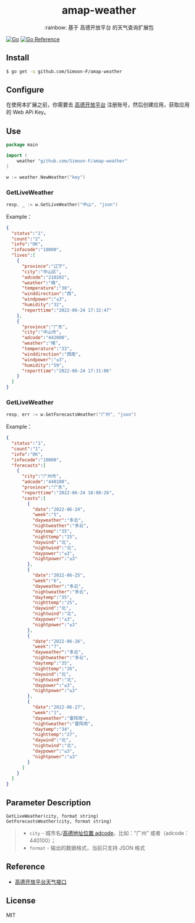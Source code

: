 
<h1 align="center">amap-weather</h1>

<p align="center">:rainbow: 基于 高德开放平台 的天气查询扩展包</p>

[![Go](https://github.com/Simoon-F/amap-weather/actions/workflows/tests.yml/badge.svg)](https://github.com/Simoon-F/amap-weather/actions/workflows/tests.yml)
[![Go Reference](https://pkg.go.dev/badge/github.com/Simoon-F/amap-weather.svg)](https://pkg.go.dev/github.com/Simoon-F/amap-weather)

## Install

```sh
$ go get -u github.com/Simoon-F/amap-weather
```

## Configure

在使用本扩展之前，你需要去 [高德开放平台](https://console.amap.com/dev/index) 注册账号，然后创建应用，获取应用的 Web APi Key。

## Use

```go
package main

import (
	weather "github.com/Simoon-F/amap-weather"
)

w := weather.NewWeather("key")

```

### GetLiveWeather

```go
resp, _ := w.GetLiveWeather("中山", "json")
```
Example：
```json
{
  "status":"1",
  "count":"2",
  "info":"OK",
  "infocode":"10000",
  "lives":[
    {
      "province":"辽宁",
      "city":"中山区",
      "adcode":"210202",
      "weather":"晴",
      "temperature":"30",
      "winddirection":"西",
      "windpower":"≤3",
      "humidity":"32",
      "reporttime":"2022-06-24 17:32:47"
    },
    {
      "province":"广东",
      "city":"中山市",
      "adcode":"442000",
      "weather":"晴",
      "temperature":"33",
      "winddirection":"西南",
      "windpower":"≤3",
      "humidity":"59",
      "reporttime":"2022-06-24 17:31:06"
    }
  ]
}

```
### GetLiveWeather
```go
resp, err := w.GetForecastsWeather("广州", "json")
```
Example：
```json
{
  "status":"1",
  "count":"1",
  "info":"OK",
  "infocode":"10000",
  "forecasts":[
    {
      "city":"广州市",
      "adcode":"440100",
      "province":"广东",
      "reporttime":"2022-06-24 18:00:26",
      "casts":[
        {
          "date":"2022-06-24",
          "week":"5",
          "dayweather":"多云",
          "nightweather":"多云",
          "daytemp":"35",
          "nighttemp":"25",
          "daywind":"北",
          "nightwind":"北",
          "daypower":"≤3",
          "nightpower":"≤3"
        },
        {
          "date":"2022-06-25",
          "week":"6",
          "dayweather":"多云",
          "nightweather":"多云",
          "daytemp":"35",
          "nighttemp":"25",
          "daywind":"北",
          "nightwind":"北",
          "daypower":"≤3",
          "nightpower":"≤3"
        },
        {
          "date":"2022-06-26",
          "week":"7",
          "dayweather":"多云",
          "nightweather":"多云",
          "daytemp":"35",
          "nighttemp":"26",
          "daywind":"北",
          "nightwind":"北",
          "daypower":"≤3",
          "nightpower":"≤3"
        },
        {
          "date":"2022-06-27",
          "week":"1",
          "dayweather":"雷阵雨",
          "nightweather":"雷阵雨",
          "daytemp":"34",
          "nighttemp":"27",
          "daywind":"北",
          "nightwind":"北",
          "daypower":"≤3",
          "nightpower":"≤3"
        }
      ]
    }
  ]
}
```

## Parameter Description

```
GetLiveWeather(city, format string)
GetForecastsWeather(city, format string)
```

> - `city` - 城市名/[高德地址位置 adcode](https://lbs.amap.com/api/webservice/download)，比如：“广州” 或者（adcode：440100）；
> - `format`  - 输出的数据格式，当前只支持 JSON 格式

## Reference

- [高德开放平台天气接口](https://lbs.amap.com/api/webservice/guide/api/weatherinfo/)

## License

MIT